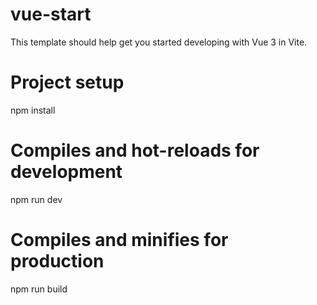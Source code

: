 # vue-start

This template should help get you started developing with Vue 3 in Vite.

# Project setup

npm install

# Compiles and hot-reloads for development

npm run dev

# Compiles and minifies for production

npm run build
